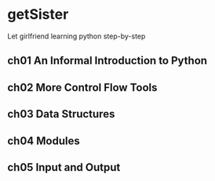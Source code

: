 # getSister

Let girlfriend learning python step-by-step

## ch01 An Informal Introduction to Python

## ch02 More Control Flow Tools

## ch03 Data Structures

## ch04 Modules

## ch05 Input and Output
